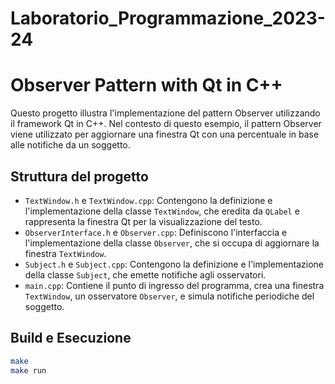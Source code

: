 # Laboratorio_Programmazione_2023-24
 
# Observer Pattern with Qt in C++

Questo progetto illustra l'implementazione del pattern Observer utilizzando il framework Qt in C++. Nel contesto di questo esempio, il pattern Observer viene utilizzato per aggiornare una finestra Qt con una percentuale in base alle notifiche da un soggetto.

## Struttura del progetto

- `TextWindow.h` e `TextWindow.cpp`: Contengono la definizione e l'implementazione della classe `TextWindow`, che eredita da `QLabel` e rappresenta la finestra Qt per la visualizzazione del testo.
- `ObserverInterface.h` e `Observer.cpp`: Definiscono l'interfaccia e l'implementazione della classe `Observer`, che si occupa di aggiornare la finestra `TextWindow`.
- `Subject.h` e `Subject.cpp`: Contengono la definizione e l'implementazione della classe `Subject`, che emette notifiche agli osservatori.
- `main.cpp`: Contiene il punto di ingresso del programma, crea una finestra `TextWindow`, un osservatore `Observer`, e simula notifiche periodiche del soggetto.

## Build e Esecuzione

```bash
make
make run
```